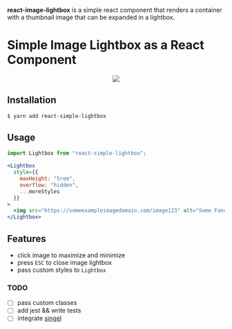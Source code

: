 **react-image-lightbox** is a simple react component that renders a container with a thumbnail image that can be expanded in a lightbox.

# Simple Image Lightbox as a React Component
<p align="center">
  <img src="./example/preview.gif">
</p>

## Installation
```sh
$ yarn add react-simple-lightbox
```

## Usage
```jsx
import Lightbox from "react-simple-lightbox";

<Lightbox
  style={{
    maxHeight: "5rem",
    overflow: "hidden",
    ...moreStyles
  }}
>
  <img src="https://someexampleimagedomain.com/image123" alt="Some Fancy Example Image" />
</Lightbox>
```

## Features
- click image to maximize and minimize
- press `ESC` to close image lightbox
- pass custom styles to `Lightbox`

### TODO
- [ ] pass custom classes
- [ ] add jest && write tests
- [ ] integrate [singel](https://github.com/diegohaz/singel)
